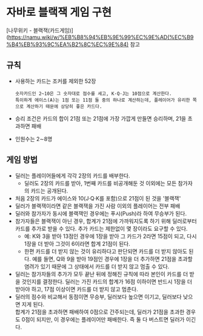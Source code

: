 # 자바로 블랙잭 게임 구현 

[나무위키 - 블랙잭(카드게임)](https://namu.wiki/w/%EB%B8%94%EB%9E%99%EC%9E%AD(%EC%B9%B4%EB%93%9C%EA%B2%8C%EC%9E%84) 참고

## 규칙

* 사용하는 카드는 조커를 제외한 52장

    ``` text
    숫자카드인 2~10은 그 숫자대로 점수를 세고, K·Q·J는 10점으로 계산한다.
    특이하게 에이스(A)는 1점 또는 11점 둘 중의 하나로 계산하는데, 플레이어가 유리한 쪽으로 계산하기 때문에 상당히 좋은 카드다. 
    ```

* 승리 조건은 카드의 합이 21점 또는 21점에 가장 가깝게 만들면 승리하며, 21을 초과하면 패배
* 인원수는 2∼8명


## 게임 방법

* 딜러는 플레이어들에게 각각 2장의 카드를 배부한다.
    * 딜러도 2장의 카드를 받아, 1번째 카드를 비공개해둔 것 이외에는 모든 참가자의 카드는 공개된다.
* 처음 2장의 카드가 에이스와 10(J·Q·K를 포함)으로 21점이 된 것을 '블랙잭'
* 딜러가 블랙잭이라면 같은 블랙잭을 가진 사람 이외의 플레이어는 전부 패배
* 딜러와 참가자가 동시에 블랙잭인 경우에는 푸시(Push)라 하여 무승부가 된다.
* 참가자들은 블랙잭이 아닌 경우, 합계가 21점에 가까워지도록 하기 위해 딜러로부터 카드를 추가로 받을 수 있다.  추가 카드는 제한없이 몇 장이라도 요구할 수 있다.  
    * 예: K와 3을 받아 13점인 경우에 1장을 받아 그 카드가 2라면 15점이 되고, 다시 1장을 더 받아 그것이 6이라면 합계 21점이 된다.
    * 한편 카드를 더 받지 않는 것이 유리하다고 판단되면 카드를 더 받지 않아도 된다. 예를 들면, Q와 9을 받아 19점인 경우에 1장을 더 추가하면 21점을 초과할 염려가 있기 때문에 그 상태에서 카드를 더 받지 않고 멈출 수 있다.
* 딜러는 참가자들의 추가가 모두 끝난 뒤에 정해진 규칙에 따라 본인이 카드를 더 받을 것인지를 결정한다.
  딜러는 가진 카드의 합계가 16점 이하이면 반드시 1장을 더 받아야 하고, 17점 이상이면 카드를 더 받지 않고 멈춘다.
* 딜러의 점수와 비교해서 동점이면 무승부, 딜러보다 높으면 이기고, 딜러보다 낮으면 지게 된다.  
합계가 21점을 초과하면 패배하여 0점으로 간주되는데, 딜러가 21점을 초과한 경우도 0점이 되지만, 이 경우에는 플레이어만 패배한다. 즉 둘 다 버스트면 딜러가 이긴다.